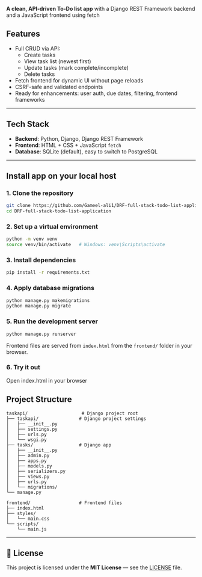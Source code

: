 **A clean, API‑driven To‑Do list app** with a Django REST Framework backend and a JavaScript frontend using fetch

## Features
- Full CRUD via API:
  - Create tasks
  - View task list (newest first)
  - Update tasks (mark complete/incomplete)
  - Delete tasks
- Fetch frontend for dynamic UI without page reloads
- CSRF-safe and validated endpoints
- Ready for enhancements: user auth, due dates, filtering, frontend frameworks
  
---

## Tech Stack

- **Backend**: Python, Django, Django REST Framework
- **Frontend**: HTML + CSS + JavaScript `fetch` 
- **Database**: SQLite (default), easy to switch to PostgreSQL

---

## Install app on your local host

### 1. Clone the repository
```bash
git clone https://github.com/Gameel-ali1/DRF-full-stack-todo-list-application.git
cd DRF-full-stack-todo-list-application
```

### 2. Set up a virtual environment
```bash
python -m venv venv
source venv/bin/activate   # Windows: venv\Scripts\activate
```

### 3. Install dependencies
```bash
pip install -r requirements.txt
```

### 4. Apply database migrations
```bash
python manage.py makemigrations
python manage.py migrate
```

### 5. Run the development server
```bash
python manage.py runserver
```

Frontend files are served from `index.html` from the `frontend/` folder in your browser.

### 6. Try it out
Open index.html in your browser

## Project Structure

```
taskapi/                    # Django project root
├── taskapi/               # Django project settings
│   ├── __init__.py
│   ├── settings.py
│   ├── urls.py
│   └── wsgi.py
├── tasks/                 # Django app
│   ├── __init__.py
│   ├── admin.py
│   ├── apps.py
│   ├── models.py
│   ├── serializers.py
│   ├── views.py
│   ├── urls.py
│   └── migrations/
└── manage.py

frontend/                  # Frontend files
├── index.html
├── styles/
│   └── main.css
└── scripts/
    └── main.js
```

---

## 🌟 License

This project is licensed under the **MIT License** — see the [LICENSE](LICENSE) file.


